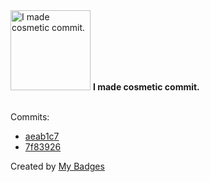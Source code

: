 <img src="https://my-badges.github.io/my-badges/cosmetic-commit.png" alt="I made cosmetic commit." title="I made cosmetic commit." width="128">
<strong>I made cosmetic commit.</strong>
<br><br>

Commits:

- <a href="https://github.com/Neptunium931/ncc/commit/aeab1c71be205bae6f77eb8284eb2c6e019d509c">aeab1c7</a>
- <a href="https://github.com/Neptunium931/nCook/commit/7f83926b508340df26ef54043a7b27939d03f8f5">7f83926</a>


Created by <a href="https://github.com/my-badges/my-badges">My Badges</a>